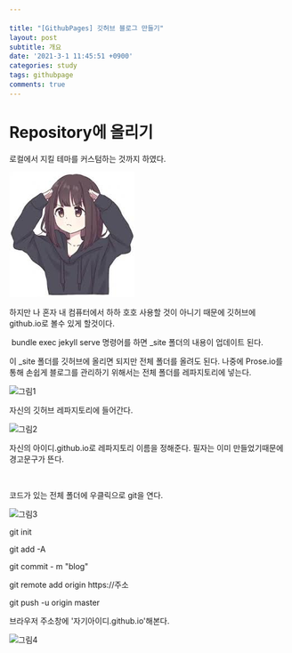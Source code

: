 ```yaml
---

title: "[GithubPages] 깃허브 블로그 만들기"
layout: post
subtitle: 개요
date: '2021-3-1 11:45:51 +0900'
categories: study
tags: githubpage
comments: true
---
```



# Repository에 올리기


로컬에서 지킬 테마를 커스텀하는 것까지 하였다.

![images (1)](/assets/images%20(1)_556umuxe9.jpg)


하지만 나 혼자 내 컴퓨터에서 하하 호호 사용할 것이 아니기 때문에 깃허브에 github.io로 볼수 있게 할것이다.

​
bundle exec jekyll serve 명령어를 하면 _site 폴더의 내용이 업데이트 된다.

이 _site 폴더를 깃허브에 올리면 되지만 전체 폴더를 올려도 된다. 나중에 Prose.io를 통해 손쉽게 블로그를 관리하기 위해서는 전체 폴더를 레파지토리에 넣는다.


![그림1](../../../../assets/img/study/githubpages/4-1.jpeg)

자신의 깃허브 레파지토리에 들어간다.


![그림2](../../../../assets/img/study/githubpages/4-2.jpeg)

자신의 아이디.github.io로 레파지토리 이름을 정해준다. 필자는 이미 만들었기때문에 경고문구가 뜬다.

​

코드가 있는 전체 폴더에 우클릭으로 git을 연다.


![그림3](../../../../assets/img/study/githubpages/4-3.png)

git init

git add -A

git commit - m "blog"

git remote add origin https://주소

git push -u origin master

브라우저 주소창에 '자기아이디.github.io'해본다.


![그림4](../../../../assets/img/study/githubpages/4-4.jpeg)

